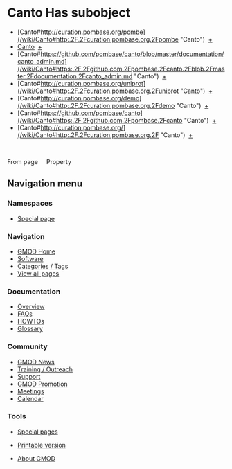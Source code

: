 



<span id="top"></span>




# <span dir="auto">Canto Has subobject</span>






  

- [Canto#http://curation.pombase.org/pombe](/wiki/Canto#http:.2F.2Fcuration.pombase.org.2Fpombe "Canto")
   <span class="smwbrowse">[+](/wiki/Special%3ABrowse/Canto-23http%3A-2F-2Fcuration.pombase.org-2Fpombe "Special%3ABrowse/Canto-23http%3A-2F-2Fcuration.pombase.org-2Fpombe")</span>
- [Canto](/wiki/Canto#_564f9c71bf2847fc3c542a7b9ac7927f "Canto")
   <span class="smwbrowse">[+](/wiki/Special%3ABrowse/Canto-23_564f9c71bf2847fc3c542a7b9ac7927f "Special%3ABrowse/Canto-23 564f9c71bf2847fc3c542a7b9ac7927f")</span>
- [Canto#https://github.com/pombase/canto/blob/master/documentation/canto_admin.md](/wiki/Canto#https:.2F.2Fgithub.com.2Fpombase.2Fcanto.2Fblob.2Fmaster.2Fdocumentation.2Fcanto_admin.md "Canto")
   <span class="smwbrowse">[+](/wiki/Special%3ABrowse/Canto-23https%3A-2F-2Fgithub.com-2Fpombase-2Fcanto-2Fblob-2Fmaster-2Fdocumentation-2Fcanto_admin.md "Special%3ABrowse/Canto-23https%3A-2F-2Fgithub.com-2Fpombase-2Fcanto-2Fblob-2Fmaster-2Fdocumentation-2Fcanto admin.md")</span>
- [Canto#http://curation.pombase.org/uniprot](/wiki/Canto#http:.2F.2Fcuration.pombase.org.2Funiprot "Canto")
   <span class="smwbrowse">[+](/wiki/Special%3ABrowse/Canto-23http%3A-2F-2Fcuration.pombase.org-2Funiprot "Special%3ABrowse/Canto-23http%3A-2F-2Fcuration.pombase.org-2Funiprot")</span>
- [Canto#http://curation.pombase.org/demo](/wiki/Canto#http:.2F.2Fcuration.pombase.org.2Fdemo "Canto")
   <span class="smwbrowse">[+](/wiki/Special%3ABrowse/Canto-23http%3A-2F-2Fcuration.pombase.org-2Fdemo "Special%3ABrowse/Canto-23http%3A-2F-2Fcuration.pombase.org-2Fdemo")</span>
- [Canto#https://github.com/pombase/canto](/wiki/Canto#https:.2F.2Fgithub.com.2Fpombase.2Fcanto "Canto")
   <span class="smwbrowse">[+](/wiki/Special%3ABrowse/Canto-23https%3A-2F-2Fgithub.com-2Fpombase-2Fcanto "Special%3ABrowse/Canto-23https%3A-2F-2Fgithub.com-2Fpombase-2Fcanto")</span>
- [Canto#http://curation.pombase.org/](/wiki/Canto#http:.2F.2Fcuration.pombase.org.2F "Canto")
   <span class="smwbrowse">[+](/wiki/Special%3ABrowse/Canto-23http%3A-2F-2Fcuration.pombase.org-2F "Special%3ABrowse/Canto-23http%3A-2F-2Fcuration.pombase.org-2F")</span>

 

From page     Property








## Navigation menu



### Namespaces

- <span id="ca-nstab-special">[Special
  page](/wiki/Special%3APageProperty/Canto%3A%3AHas_subobject "This is a special page, you cannot edit the page itself")</span>






### Navigation



- <span id="n-GMOD-Home">[GMOD Home](/wiki/Main_Page)</span>
- <span id="n-Software">[Software](/wiki/GMOD_Components)</span>
- <span id="n-Categories-.2F-Tags">[Categories /
  Tags](/wiki/Categories)</span>
- <span id="n-View-all-pages">[View all
  pages](/wiki/Special:AllPages)</span>




### Documentation



- <span id="n-Overview">[Overview](/wiki/Overview)</span>
- <span id="n-FAQs">[FAQs](/wiki/Category%3AFAQ)</span>
- <span id="n-HOWTOs">[HOWTOs](/wiki/Category%3AHOWTO)</span>
- <span id="n-Glossary">[Glossary](/wiki/Glossary)</span>




### Community



- <span id="n-GMOD-News">[GMOD News](/wiki/GMOD_News)</span>
- <span id="n-Training-.2F-Outreach">[Training /
  Outreach](/wiki/Training_and_Outreach)</span>
- <span id="n-Support">[Support](/wiki/Support)</span>
- <span id="n-GMOD-Promotion">[GMOD
  Promotion](/wiki/GMOD_Promotion)</span>
- <span id="n-Meetings">[Meetings](/wiki/Meetings)</span>
- <span id="n-Calendar">[Calendar](/wiki/Calendar)</span>




### Tools



- <span id="t-specialpages"><a href="/wiki/Special%3ASpecialPages" accesskey="q"
  title="A list of all special pages [q]">Special pages</a></span>
- <span id="t-print"><a
  href="/mediawiki/index.php?title=Special%3APageProperty/Canto%3A%3AHas_subobject&amp;printable=yes"
  rel="alternate" accesskey="p"
  title="Printable version of this page [p]">Printable version</a></span>





- <span id="footer-places-about">[About
  GMOD](/wiki/GMOD%3AAbout "GMOD%3AAbout")</span>

<!-- -->




